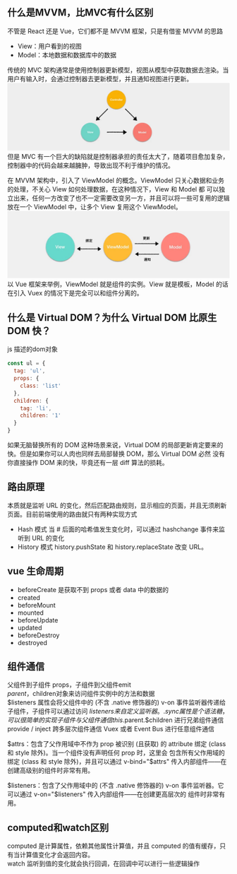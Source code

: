 ## 什么是MVVM，比MVC有什么区别
不管是 React 还是 Vue，它们都不是 MVVM 框架，只是有借鉴 MVVM 的思路

- View：用户看到的视图
- Model：本地数据和数据库中的数据

传统的 MVC 架构通常是使用控制器更新模型，视图从模型中获取数据去渲染。当用户有输入时，会通过控制器去更新模型，并且通知视图进行更新。
![](../../../src/asstes/img/InterviewQuestions/mvc.jpeg)
但是 MVC 有一个巨大的缺陷就是控制器承担的责任太大了，随着项目愈加复杂，控制器中的代码会越来越臃肿，导致出现不利于维护的情况。

在 MVVM 架构中，引入了 ViewModel 的概念。ViewModel 只关心数据和业务的处理，不关心 View 如何处理数据，在这种情况下，View 和 Model 都
可以独立出来，任何一方改变了也不一定需要改变另一方，并且可以将一些可复用的逻辑放在一个 ViewModel 中，让多个 View 复用这个 ViewModel。
![](../../../src/asstes/img/InterviewQuestions/mvvm.jpeg)
以 Vue 框架来举例，ViewModel 就是组件的实例。View 就是模板，Model 的话在引入 Vuex 的情况下是完全可以和组件分离的。

## 什么是 Virtual DOM？为什么 Virtual DOM 比原生 DOM 快？
js 描述的dom对象
```js
const ul = {
  tag: 'ul',
  props: {
    class: 'list'
  },
  children: {
    tag: 'li',
    children: '1'
  }
}
```
如果无脑替换所有的 DOM 这种场景来说，Virtual DOM 的局部更新肯定要来的快。但是如果你可以人肉也同样去局部替换 DOM，那么 Virtual DOM 必然
没有你直接操作 DOM 来的快，毕竟还有一层 diff 算法的损耗。

## 路由原理
本质就是监听 URL 的变化，然后匹配路由规则，显示相应的页面，并且无须刷新页面。目前前端使用的路由就只有两种实现方式

- Hash 模式
当 # 后面的哈希值发生变化时，可以通过 hashchange 事件来监听到 URL 的变化
- History 模式
history.pushState 和 history.replaceState 改变 URL。

## vue 生命周期
- beforeCreate
  是获取不到 props 或者 data 中的数据的
- created
- beforeMount
- mounted
- beforeUpdate
- updated
- beforeDestroy
- destroyed

## 组件通信
父组件到子组件 props，子组件到父组件emit   
$parent，$children对象来访问组件实例中的方法和数据   
$listeners 属性会将父组件中的 (不含 .native 修饰器的) v-on 事件监听器传递给子组件，子组件可以通过访问 $listeners 来自定义监听器。  
.sync 属性是个语法糖，可以很简单的实现子组件与父组件通信  
this.$parent.$children 进行兄弟组件通信   
provide / inject    跨多层次组件通信
Vuex 或者 Event Bus  进行任意组件通信

$attrs：包含了父作用域中不作为 prop 被识别 (且获取) 的 attribute 绑定 (class 和 style 除外)。当一个组件没有声明任何 prop 时，这里会
包含所有父作用域的绑定 (class 和 style 除外)，并且可以通过 v-bind="$attrs" 传入内部组件——在创建高级别的组件时非常有用。

$listeners：包含了父作用域中的 (不含 .native 修饰器的) v-on 事件监听器。它可以通过 v-on="$listeners" 传入内部组件——在创建更高层次的
组件时非常有用。

## computed和watch区别
computed 是计算属性，依赖其他属性计算值，并且 computed 的值有缓存，只有当计算值变化才会返回内容。    
watch 监听到值的变化就会执行回调，在回调中可以进行一些逻辑操作

